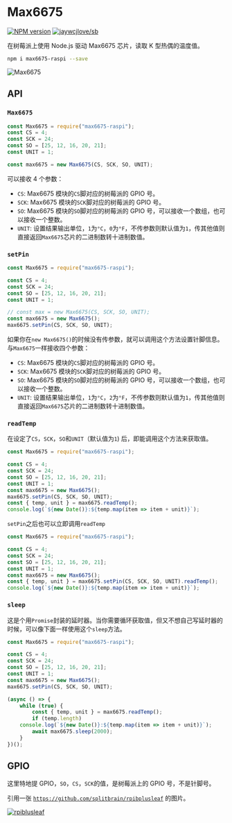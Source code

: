 # Max6675

[![NPM version](https://img.shields.io/npm/v/max6675-raspi.svg)](https://www.npmjs.com/package/max6675-raspi) [![jaywcjlove/sb](https://jaywcjlove.github.io/sb/lang/english.svg)](README.md)

在树莓派上使用 Node.js 驱动 Max6675 芯片，读取 K 型热偶的温度值。

```sh
npm i max6675-raspi --save
```

![Max6675](https://github.com/bubao/Max6675-Raspberry-pi-nodejs/raw/master/imgs/Max6675.png)

## API

### `Max6675`

```js
const Max6675 = require("max6675-raspi");
const CS = 4;
const SCK = 24;
const SO = [25, 12, 16, 20, 21];
const UNIT = 1;

const max6675 = new Max6675(CS, SCK, SO, UNIT);
```

可以接收 4 个参数：

- `CS`: Max6675 模块的`CS`脚对应的树莓派的 GPIO 号。
- `SCK`: Max6675 模块的`SCK`脚对应的树莓派的 GPIO 号。
- `SO`: Max6675 模块的`SO`脚对应的树莓派的 GPIO 号，可以接收一个数组，也可以接收一个整数。
- `UNIT`: 设置结果输出单位，`1`为`°C`，`0`为`°F`，不传参数则默认值为`1`，传其他值则直接返回`Max6675`芯片的二进制数转十进制数值。

### `setPin`

```js
const Max6675 = require("max6675-raspi");

const CS = 4;
const SCK = 24;
const SO = [25, 12, 16, 20, 21];
const UNIT = 1;

// const max = new Max6675(CS, SCK, SO, UNIT);
const max6675 = new Max6675();
max6675.setPin(CS, SCK, SO, UNIT);
```

如果你在`new Max6675()`的时候没有传参数，就可以调用这个方法设置针脚信息。与`Max6675`一样接收四个参数：

- `CS`: Max6675 模块的`CS`脚对应的树莓派的 GPIO 号。
- `SCK`: Max6675 模块的`SCK`脚对应的树莓派的 GPIO 号。
- `SO`: Max6675 模块的`SO`脚对应的树莓派的 GPIO 号，可以接收一个数组，也可以接收一个整数。
- `UNIT`: 设置结果输出单位，`1`为`°C`，`2`为`°F`，不传参数则默认值为`1`，传其他值则直接返回`Max6675`芯片的二进制数转十进制数值。

### `readTemp`

在设定了`CS`，`SCK`，`SO`和`UNIT`（默认值为`1`) 后，即能调用这个方法来获取值。

```js
const Max6675 = require("max6675-raspi");

const CS = 4;
const SCK = 24;
const SO = [25, 12, 16, 20, 21];
const UNIT = 1;
const max6675 = new Max6675();
max6675.setPin(CS, SCK, SO, UNIT);
const { temp, unit } = max6675.readTemp();
console.log(`${new Date()}:${temp.map(item => item + unit)}`);
```

`setPin`之后也可以立即调用`readTemp`

```js
const Max6675 = require("max6675-raspi");

const CS = 4;
const SCK = 24;
const SO = [25, 12, 16, 20, 21];
const UNIT = 1;
const max6675 = new Max6675();
const { temp, unit } = max6675.setPin(CS, SCK, SO, UNIT).readTemp();
console.log(`${new Date()}:${temp.map(item => item + unit)}`);
```

### `sleep`

这是个用`Promise`封装的延时器。当你需要循环获取值，但又不想自己写延时器的时候，可以像下面一样使用这个`sleep`方法。

```js
const Max6675 = require("max6675-raspi");

const CS = 4;
const SCK = 24;
const SO = [25, 12, 16, 20, 21];
const UNIT = 1;
const max6675 = new Max6675();
max6675.setPin(CS, SCK, SO, UNIT);

(async () => {
    while (true) {
        const { temp, unit } = max6675.readTemp();
        if (temp.length)
    console.log(`${new Date()}:${temp.map(item => item + unit)}`);
        await max6675.sleep(2000);
    }
})();
```

## GPIO

这里特地提 GPIO，`SO`，`CS`，`SCK`的值，是树莓派上的 GPIO 号，不是针脚号。

引用一张 [`https://github.com/splitbrain/rpibplusleaf`](https://github.com/splitbrain/rpibplusleaf) 的图片。

[![rpiblusleaf](https://raw.githubusercontent.com/splitbrain/rpibplusleaf/master/rpiblusleaf.png)](https://github.com/splitbrain/rpibplusleaf)
